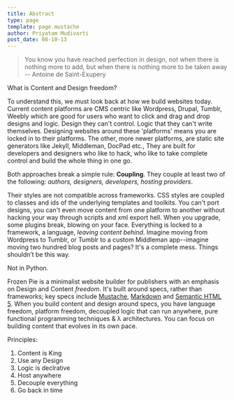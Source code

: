 ```yaml
---
title: Abstract
type: page
template: page.mustache
author: Priyatam Mudivarti
post_date: 08-10-13
---
```

> You know you have reached perfection in design, not when there is nothing more to add, but when there is nothing more to be taken away -- Antoine de Saint-Exupery


What is Content and Design freedom?

To understand this, we must look back at how we build websites today. Current content platforms are CMS centric like Wordpress, Drupal, Tumblr, Weebly which are good for users who want to click and drag and drop designs and logic. Design they can't control. Logic that they can't write themselves. Designing websites around these 'platforms' means you are locked in to their platforms. The other, more newer platforms, are static site generators like Jekyll, Middleman, DocPad etc., They are built for developers and designers who like to hack, who like to take complete control and build the whole thing in one go.

Both approaches break a simple rule: **Coupling**. They couple at least two of the following: _authors, designers, developers, hosting providers_.

Their styles are not compatible across frameworks. CSS styles are coupled to classes and ids of the underlying templates and toolkits. You can't port designs, you can't even move content from one platform to another without hacking your way through scripts and xml export hell. When you upgrade, some plugins break, blowing on your face. Everything is locked to a framework, a language, _leaving content behind_. Imagine moving from Wordpress to Tumblr, or Tumblr to a custom Middleman app--imagine moving two hundred blog posts and pages? It's a complete mess. Things shouldn’t be this way.

Not in Python.

Frozen Pie is a minimalist website builder for publishers with an emphasis on Design and Content _freedom_. It's built around specs, rather than frameworks; key specs include [Mustache](http://mustache.github.io), [Markdown](http://daringfireball.net/projects/markdown/) and [Semantic HTML 5](http://diveintohtml5.info/semantics.html). When you build content and design around specs, you have language freedom, platform freedom, decoupled logic that can run anywhere, pure functional programming techniques & &#955; architectures. You can focus on building content that evolves in its own pace.

Principles:

1. Content is King
1. Use any Design
1. Logic is declrative
1. Host anywhere
1. Decouple everything
1. Go back in time

